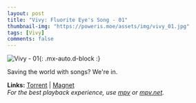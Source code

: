 ```yaml
---
layout: post
title: "Vivy: Fluorite Eye's Song - 01"
thumbnail-img: "https://poweris.moe/assets/img/vivy_01.jpg"
tags: [Vivy]
comments: false
---
```


![Vivy - 01](https://poweris.moe/assets/img/vivy_01.jpg){: .mx-auto.d-block :}

Saving the world with songs? We're in.

**Links:** [Torrent](https://nyaa.si/view/1372338) | [Magnet](magnet:?xt=urn:btih:b86b0300d1d2edf1969a0e82492f98cf91246809&dn=%5BYameteTomete%5D%20Vivy%20-%20Fluorite%20Eye%27s%20Song%20-%2001%20%5B048B95EE%5D.mkv&tr=http%3A%2F%2Fnyaa.tracker.wf%3A7777%2Fannounce&tr=udp%3A%2F%2Fopen.stealth.si%3A80%2Fannounce&tr=udp%3A%2F%2Ftracker.opentrackr.org%3A1337%2Fannounce&tr=udp%3A%2F%2Fexodus.desync.com%3A6969%2Fannounce&tr=udp%3A%2F%2Ftracker.torrent.eu.org%3A451%2Fannounce) <br>
*For the best playback experience, use [mpv](https://mpv.io/) or [mpv.net](https://mpv-net.github.io/mpv.net-web-site/).*